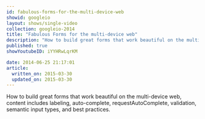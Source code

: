 ```yaml
---
id: fabulous-forms-for-the-multi-device-web
showid: googleio
layout: shows/single-video
collection: googleio-2014
title: "Fabulous Forms for the multi-device web"
description: "How to build great forms that work beautiful on the multi-device web, content includes labeling, auto-complete, requestAutoComplete, validation, semantic input types, and best practices."
published: true
showYoutubeID: iYYHRwLqrKM

date: 2014-06-25 21:17:01
article:
  written_on: 2015-03-30
  updated_on: 2015-03-30
---
```


How to build great forms that work beautiful on the multi-device web, content includes labeling, auto-complete, requestAutoComplete, validation, semantic input types, and best practices.
